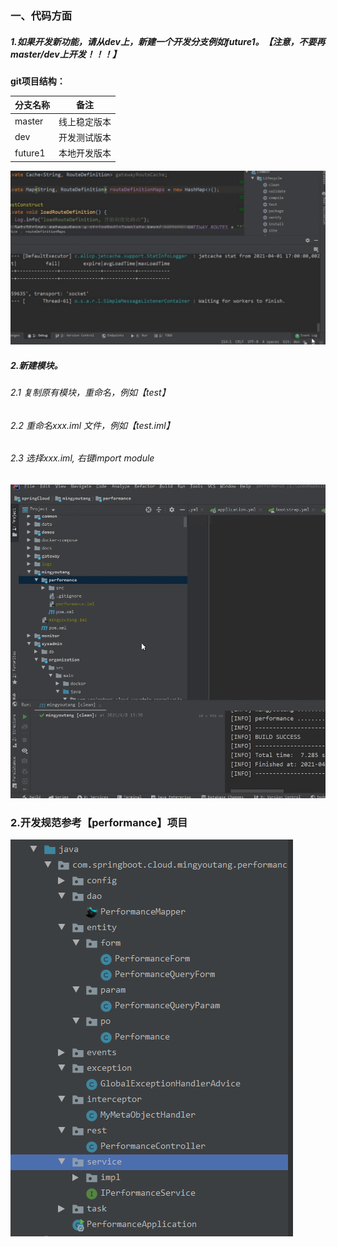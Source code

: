 ### 一、代码方面


##### 1.如果开发新功能，请从dev上，新建一个开发分支例如future1。【注意，不要再master/dev上开发！！！】

**git项目结构：**

| 分支名称 | 备注         |
| -------- | ------------ |
| master   | 线上稳定版本 |
| dev      | 开发测试版本 |
| future1  | 本地开发版本 |


![](../pic/6066d382287a2.gif)
##### 2.新建模块。
###### 2.1 复制原有模块，重命名，例如【test】
###### 2.2 重命名xxx.iml 文件，例如【test.iml】
###### 2.3 选择xxx.iml, 右键import module

![](../pic/606e95319bab1.gif)

### 2.开发规范参考【performance】项目

![](../pic/606e9a202108e.png)